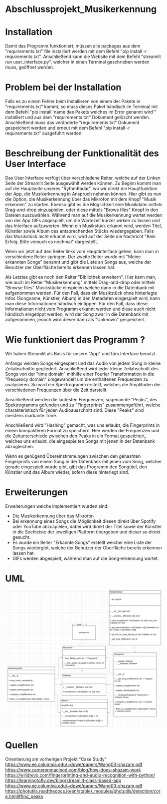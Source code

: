 # Abschlussprojekt_Musikerkennung

# Installation
Damit das Programm funktioniert, müssen alle packages aus dem "requirements.txt" file installiert werden mit dem Befehl "pip install -r requirements.txt". Anschließend kann die Website mit dem Befehl "streamlit run user_interface.py", welcher in einen Terminal geschrieben werden muss, geöffnet werden.

# Problem bei der Installation

Falls es zu einem Fehler beim Installieren von einem der Pakete in "requirements.txt" kommt, so muss dieses Paket händisch im Terminal mit dem Befehl "pip install 'name des Pakets welches im Error genannt wird´" installiert und aus dem "requirements.txt" Dokument gelöscht werden. Anschließend muss das veränderte "requirements.txt" Dokument gespeichert werden und erneut mit dem Befehl "pip install -r requirements.txt" ausgeführt werden.

# Beschreibung der Funktionalität des User Interface
Das User Interface verfügt über verschiedene Reiter, welche auf der Linken Seite der Streamlit Seite ausgewählt werden können. Zu Beginn kommt man auf die Hauptseite unseres "RythmRadar", wo wir direkt die Hauptfunktion der App, die Musikerkennung in Anspruch nehmen können. Hier gibt es nun die Option, die Musikerkennung über das Mikrofon mit dem Knopf "Musik erkennen" zu starten. Ebenso gibt es die Möglichkeit eine Musikdatei mittels Drag-and-drop einzuspielen, oder diese mittels "Brows files" Knopf in den Dateien auszuwählen. Während man auf die Musikerkennung wartet werden von der App GIFs abgespielt, um die Wartezeit kürzer wirken zu lassen und das Interface aufzuwerten. Wenn ein Musikstück erkannt wird, werden Titel, Künstler sowie Album des entsprechenden Stücks wiedergegeben. Falls das Musikstück nicht erkannt wird, wird auf der Seite die Nachricht "Kein Erfolg. Bitte versuch es nochmal" dargestellt.

Wenn wir jetzt auf den Reiter links vom Hauptinterface gehen, kann man in verschiedene Reiter springen. Der zweite Reiter wurde mit "Meine erkannten Songs" benannt und gibt die Liste an Songs aus, welche der Benutzer der Oberfläche bereits erkennen lassen hat.

Als Letztes gibt es noch den Reiter "Bibliothek erweitern". Hier kann man, wie auch im Reiter "Musikerkennung" mittels Drag-and-drop oder mittels "Browse files" Musikstücke einspielen welche dann in die Datenbank mit aufgenommen werden. Für den Fall, dass ein Musikstück ohne hinterlegte Infos (Songname, Künstler, Album) in den Metadaten eingespielt wird, kann man diese Informationen händisch eintippen. Für den Fall, dass diese Informationen nicht vom Programm erkannt werden und diese auch nicht händisch eingetippt werden, wird der Song zwar in die Datenbank mit aufgenommen, jedoch wird dieser dann als "Unknown" gespeichert.

# Wie funktioniert das Programm ?

Wir haben Streamlit als Basis für unsere "App" und fürs Interface benutzt.

Anfangs werden Songs eingespielt und das Audio von jedem Song in kleine Zeitabschnitte gegliedert. Anschließend wird jeder kleine Teilabschnitt des Songs von der "time domain" mithilfe einer Fourier Transformation in die "frequency domain" umgewandelt um die enthaltenen Frequenzen zu analysieren. So wird ein Spektrogramm erstellt, welches die Amplituden der verschiedenen Frequenzen über die Zeit darstellt.

Anschließend werden die lautesten Frequenzen, sogenannte "Peaks", des Spektrogramms gefunden und zu "Fingerprints" zusammengeführt, welche charakteristisch für jeden Audioausschnitt sind. Diese "Peaks" sind meistens markante Töne.

Anschließend wird "Hashing" gemacht, was uns erlaubt, die Fingerprints in einem kompakteren Format zu speichern. Hier werden die Frequenzen und die Zeitunterschiede zwischen den Peaks in ein Format gespeichert, welches uns erlaubt, die eingespielten Songs mit jenen in der Datenbank abzugleichen.

Wenn es genügend Übereinstimmungen zwischen den gehashten Fingerprints von einem Song in der Datenbank mit jenen vom Song, welcher gerade eingespielt wurde gibt, gibt das Programm den Songtitel, den Künstler und das Album wieder, sofern diese hinterlegt sind.

# Erweiterungen

Erweiterungen welche implementiert wurden sind:

- Die Musikerkennung über das Mikrofon
- Bei erkennung eines Songs die Möglichkeit diesen direkt über Spotify oder YouTube abzuspielen, dabei wird direkt der Titel sowie der Künstler in die Suchleiste der jeweiligen Platform übergeben und dieser so direkt gesucht. 
- Es wurde ein Reiter "Erkannte Songs" erstellt welcher eine Liste der Songs wiedergibt, welche der Benutzer der Oberfläche bereits erkennen lassen hat.
- GIFs werden abgespielt, während man auf die Song-erkennung wartet.

# UML

![UML-Diagramm](UML-Diagramm.png)

# Quellen
Orientierung am vorherigen Projekt "Case Study"
https://www.ee.columbia.edu/~dpwe/papers/Wang03-shazam.pdf
https://www.cameronmacleod.com/blog/how-does-shazam-work
https://willdrevo.com/fingerprinting-and-audio-recognition-with-python/
https://learningtofly.dev/blog/streamlit-class-based-app
https://www.ee.columbia.edu/~dpwe/papers/Wang03-shazam.pdf
https://photutils.readthedocs.io/en/stable/_modules/photutils/detection/core.html#find_peaks